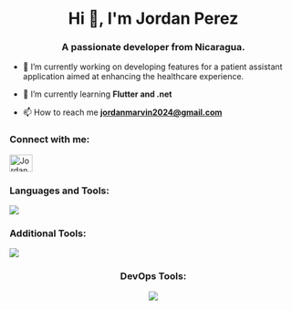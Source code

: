 <h1 align="center">Hi 👋, I'm Jordan Perez</h1>
<h3 align="center">A passionate developer from Nicaragua.</h3>

- 🔭 I’m currently working on developing features for a patient assistant application aimed at enhancing the healthcare experience.

- 🌱 I’m currently learning **Flutter and .net**

- 📫 How to reach me **jordanmarvin2024@gmail.com**

<h3 align="left">Connect with me:</h3>
<p align="left">
<a href="https://linkedin.com/in/jordan-marvin-pérez-peralta-644342224" target="blank"><img align="center" src="https://raw.githubusercontent.com/rahuldkjain/github-profile-readme-generator/master/src/images/icons/Social/linked-in-alt.svg" alt="Jordan Marvin Pérez Peralta" height="30" width="40" /></a>
</p>

<h3 align="left">Languages and Tools:</h3>
<p align="left">
  <a href="https://skillicons.dev">
    <img src="https://skillicons.dev/icons?i=js,html,css,angular,flutter,csharp,firebase,nodejs,react,typescript,vue,tailwindcss&perline=6" />
  </a>
</p>

<h3 align="left">Additional Tools:</h3>
<p align="left">
  <a href="https://skillicons.dev">
    <img src="https://skillicons.dev/icons?i=java,python,docker,kubernetes,aws,gcp&theme=light&perline=3" />
  </a>
</p>

<h3 align="center">DevOps Tools:</h3>
<p align="center">
  <a href="https://skillicons.dev">
    <img src="https://skillicons.dev/icons?i=git,docker,kubernetes,azure" />
  </a>
</p>
